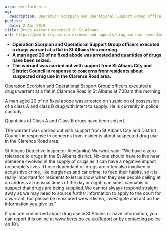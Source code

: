 ```yaml
area: Hertfordshire
og:
  description: Operation Scorpion and Operational Support Group officers executed a drugs warrant at a flat in Clarence Road in St Albans at 7.30am this morning.
publish:
  date: 2 Apr 2019
title: Drugs warrant executed in St Albans
url: https://www.herts.police.uk/news-and-appeals/drug-warrant-executed-in-st-albans-md0006
```

* **Operation Scorpion and Operational Support Group officers executed a drugs warrant at a flat in St Albans this morning.**
 * **A man aged 20 of no fixed abode was arrested and quantities of drugs have been seized.**
 * **The warrant was carried out with support from St Albans City and District Council in response to concerns from residents about suspected drug use in the Clarence Road area.**

Operation Scorpion and Operational Support Group officers executed a drugs warrant at a flat in Clarence Road in St Albans at 7.30am this morning.

A man aged 20 of no fixed abode was arrested on suspicion of possession of a class A and class B drug with intent to supply. He is currently in police custody.

Quantities of Class A and Class B drugs have been seized.

The warrant was carried out with support from St Albans City and District Council in response to concerns from residents about suspected drug use in the Clarence Road area.

St Albans Detective Inspector Alex(andra) Warwick said: "We have a zero tolerance to drugs in the St Albans district. No-one should have to live near someone involved in the supply of drugs as it can have a negative impact on people's lives. Those dependant on drugs are often also involved in acquisitive crime, like burglaries and car crime, to feed their habits, so it is really important for residents to let us know when they see people calling at an address at unusual times of the day or night, can smell cannabis or suspect that drugs are being supplied. We cannot always respond straight away as we may need to source further information to apply to the court for a warrant, but please be reassured we will listen, investigate and act on the information you give us."

If you are concerned about drug use in St Albans or have information, you can report this online at www.herts.police.uk/Report or by contacting police on 101.
